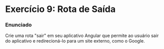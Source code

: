 # Exercício 9: Rota de Saída
### Enunciado  
Crie uma rota "sair" em seu aplicativo Angular que permite ao usuário sair do aplicativo e redirecioná-lo para um site externo, como o Google.